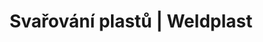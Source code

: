---
Filename: "spodni-izolace-a-tunely?pg=2"
Link: "file:/Users/vinayakpatel/Downloads/www.weldplast.cz/produkty/svarovani-plastu/spodni-izolace-a-tunely%3Fpg=2"
product_name: "null"
product_id: "null"
title: "Svařování plastů | Weldplast"
product_desc: ""
product_specs: ""
product_downloads: ""
href: ""
p_desc_2: ""
accessories: ""
similar_products: ""
---